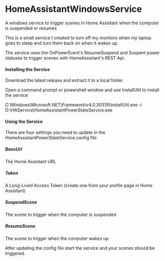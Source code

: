 # HomeAssistantWindowsService
A windows service to trigger scenes in Home Assistant when the computer is suspended or resumes

This is a small service I created to turn off my monitors when my laptop goes to sleep and turn them back on when it wakes up.

The service uses the OnPowerEvent's ResumeSuspend and Suspent power statuses to trigger scenes with HomeAssistant's REST Api.

#### Installing the Service
Download the latest release and extract it to a local folder

Open a command prompt or powershell window and use InstallUtil to install the service

C:\Windows\Microsoft.NET\Framework\v4.0.30319\InstallUtil.exe -i D:\HAService\HomeAssistantPowerStateService.exe

#### Using the Service

There are four settings you need to update in the HomeAssistantPowerStateService.config file

##### BaseUrl
The Home Assistant URL

##### Token
A Long-Lived Access Token (create one from your profile page in Home Assistant) 

##### SuspendScene
The scene to trigger when the computer is suspended

##### ResumeScene
The scene to trigger when the computer wakes up

After updating the config file start the service and your scenes should be triggered.
